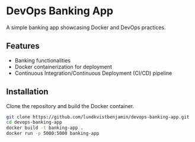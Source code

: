 # DevOps Banking App
A simple banking app showcasing Docker and DevOps practices.

## Features
- Banking functionalities
- Docker containerization for deployment
- Continuous Integration/Continuous Deployment (CI/CD) pipeline

## Installation
Clone the repository and build the Docker container.

```bash
git clone https://github.com/lundkvistbenjamin/devops-banking-app.git
cd devops-banking-app
docker build -t banking-app .
docker run -p 5000:5000 banking-app
